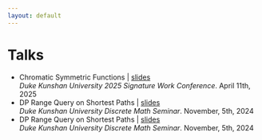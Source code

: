 ```yaml
---
layout: default
---
```


  <h1>Talks</h1>
  
  <section id="talks">
    <ul>
      <li>
        <span class="talk-title">Chromatic Symmetric Functions</span> | <a href="files/csf.pdf" target="_blank">slides</a><br>
        <span class="talk-venue"><em>Duke Kunshan University 2025 Signature Work Conference</em>. April 11th, 2025</span><br>
      </li>
      <li>
        <span class="talk-title">DP Range Query on Shortest Paths</span> | <a href="files/dp_slides.pdf" target="_blank">slides</a><br>
        <span class="talk-venue"><em>Duke Kunshan University Discrete Math Seminar</em>. November, 5th, 2024</span><br>
      </li>
      <li>
        <span class="talk-title">DP Range Query on Shortest Paths</span> | <a href="files/dp_slides.pdf" target="_blank">slides</a><br>
        <span class="talk-venue"><em>Duke Kunshan University Discrete Math Seminar</em>. November, 5th, 2024</span><br>
      </li>
    </ul>
  </section>

